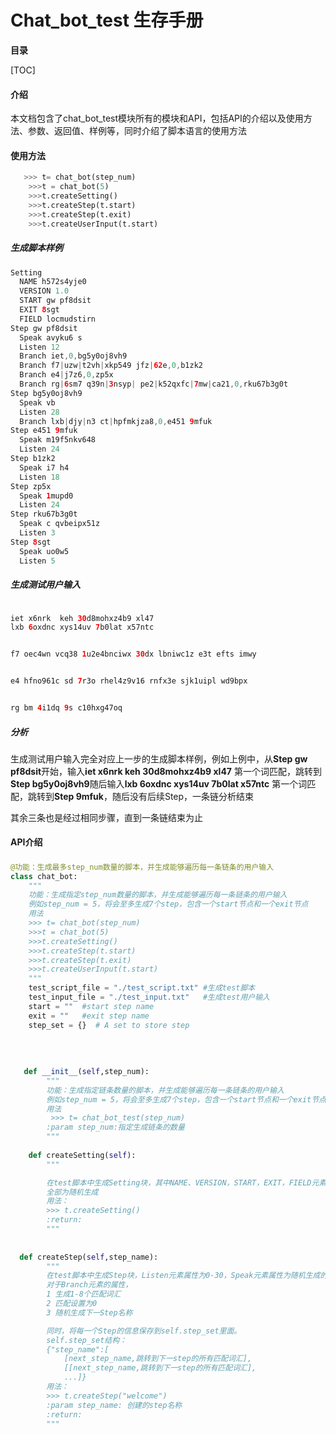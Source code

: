 # Chat_bot_test 生存手册

 **目录**

[TOC]



#### 介绍

​	本文档包含了chat_bot_test模块所有的模块和API，包括API的介绍以及使用方法、参数、返回值、样例等，同时介绍了脚本语言的使用方法



#### 使用方法

```python
   >>> t= chat_bot(step_num)
    >>>t = chat_bot(5)
    >>>t.createSetting()
    >>>t.createStep(t.start)
    >>>t.createStep(t.exit)
    >>>t.createUserInput(t.start)
```



##### 生成脚本样例

```java
Setting
  NAME h572s4yje0
  VERSION 1.0
  START gw pf8dsit
  EXIT 8sgt 
  FIELD locmudstirn
Step gw pf8dsit
  Speak avyku6 s
  Listen 12
  Branch iet,0,bg5y0oj8vh9
  Branch f7|uzw|t2vh|xkp549 jfz|62e,0,b1zk2
  Branch e4|j7z6,0,zp5x
  Branch rg|6sm7 q39n|3nsyp| pe2|k52qxfc|7mw|ca21,0,rku67b3g0t 
Step bg5y0oj8vh9
  Speak vb
  Listen 28
  Branch lxb|djy|n3 ct|hpfmkjza8,0,e451 9mfuk
Step e451 9mfuk
  Speak m19f5nkv648
  Listen 24
Step b1zk2
  Speak i7 h4
  Listen 18
Step zp5x
  Speak 1mupd0
  Listen 24
Step rku67b3g0t 
  Speak c qvbeipx51z
  Listen 3
Step 8sgt 
  Speak uo0w5
  Listen 5

```

##### 生成测试用户输入



```java

iet x6nrk  keh 30d8mohxz4b9 xl47 
lxb 6oxdnc xys14uv 7b0lat x57ntc 


f7 oec4wn vcq38 1u2e4bnciwx 30dx lbniwc1z e3t efts imwy 


e4 hfno961c sd 7r3o rhel4z9v16 rnfx3e sjk1uipl wd9bpx 


rg bm 4i1dq 9s c10hxg47oq 

```

##### 分析

​	生成测试用户输入完全对应上一步的生成脚本样例，例如上例中，从**Step gw pf8dsit**开始，输入**iet x6nrk  keh 30d8mohxz4b9 xl47** 第一个词匹配，跳转到**Step bg5y0oj8vh9**随后输入**lxb 6oxdnc xys14uv 7b0lat x57ntc** 第一个词匹配，跳转到**Step 9mfuk**，随后没有后续Step，一条链分析结束

其余三条也是经过相同步骤，直到一条链结束为止





#### API介绍

##### 

```python
@功能：生成最多step_num数量的脚本，并生成能够遍历每一条链条的用户输入
class chat_bot:
    """
    功能：生成指定step_num数量的脚本，并生成能够遍历每一条链条的用户输入
    例如step_num = 5，将会至多生成7个step，包含一个start节点和一个exit节点
    用法
    >>> t= chat_bot(step_num)
    >>>t = chat_bot(5)
    >>>t.createSetting()
    >>>t.createStep(t.start)
    >>>t.createStep(t.exit)
    >>>t.createUserInput(t.start)
    """
    test_script_file = "./test_script.txt" #生成test脚本
    test_input_file = "./test_input.txt"   #生成test用户输入
    start = ""  #start step name
    exit = ""   #exit step name
    step_set = {}  # A set to store step
    
    
   
    
   def __init__(self,step_num):
        """
        功能：生成指定链条数量的脚本，并生成能够遍历每一条链条的用户输入
        例如step_num = 5，将会至多生成7个step，包含一个start节点和一个exit节点
        用法
         >>> t= chat_bot_test(step_num)
        :param step_num:指定生成链条的数量
        """
      
    def createSetting(self):
        """

        在test脚本中生成Setting块，其中NAME、VERSION，START，EXIT，FIELD元素
        全部为随机生成
        用法：
        >>> t.createSetting()
        :return:
        """
        
        
  def createStep(self,step_name):
        """
        在test脚本中生成Step块，Listen元素属性为0-30，Speak元素属性为随机生成的句子
        对于Branch元素的属性，
        1 生成1-8个匹配词汇
        2 匹配设置为0
        3 随机生成下一Step名称

        同时，将每一个Step的信息保存到self.step_set里面。
        self.step_set结构：
        {"step_name":[
            [next_step_name,跳转到下一step的所有匹配词汇],
            [[next_step_name,跳转到下一step的所有匹配词汇],
            ...]}
        用法：
        >>> t.createStep("welcome")
        :param step_name: 创建的step名称
        :return:
        """
```









  

